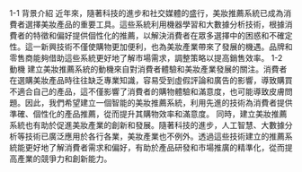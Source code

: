1-1 背景介紹 
近年來，隨著科技的進步和社交媒體的盛行，美妝推薦系統已成為消費者選擇美妝產品的重要工具。這些系統利用機器學習和大數據分析技術，根據消費者的特徵和偏好提供個性化的推薦，以解決消費者在眾多選擇中的困惑和不確定性。這一新興技術不僅使購物更加便利，也為美妝產業帶來了發展的機遇。品牌和零售商能夠借助這些系統更好地了解市場需求，調整策略以提高銷售效率。 
1-2 動機 
建立美妝推薦系統的動機來自對消費者體驗和美妝產業發展的關注。消費者在選購美妝產品時往往缺乏專業知識，容易受到虛假評論和廣告的影響，導致購買不適合自己的產品，這不僅影響了消費者的購物體驗和滿意度，也可能導致皮膚問題。因此，我們希望建立一個智能的美妝推薦系統，利用先進的技術為消費者提供準確、個性化的產品推薦，從而提升其購物效率和滿意度。 
同時，建立美妝推薦系統也有助於促進美妝產業的創新和發展。隨著科技的進步，人工智慧、大數據分析等技術已廣泛應用於各行各業，美妝產業也不例外。透過這些技術建立的推薦系統能更好地了解消費者需求和偏好，有助於產品研發和市場推廣的精準化，從而提高產業的競爭力和創新能力。